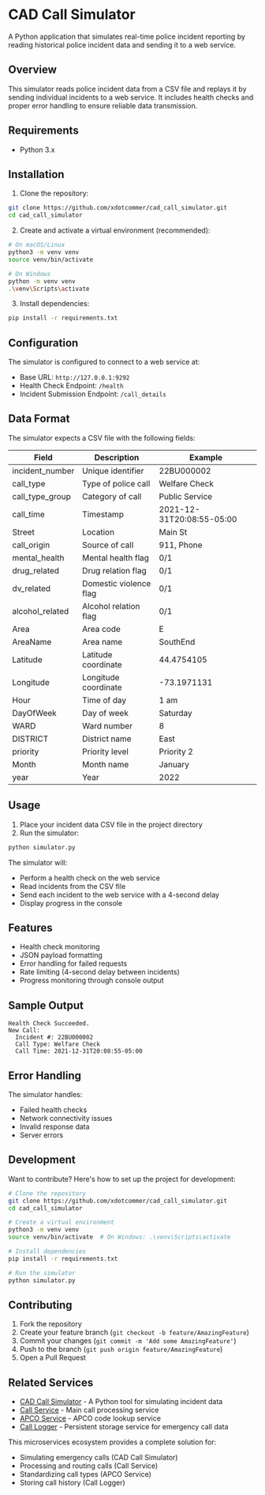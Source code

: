 # CAD Call Simulator

A Python application that simulates real-time police incident reporting by reading historical police incident data and sending it to a web service.

## Overview

This simulator reads police incident data from a CSV file and replays it by sending individual incidents to a web service. It includes health checks and proper error handling to ensure reliable data transmission.

## Requirements

- Python 3.x

## Installation

1. Clone the repository:
```bash
git clone https://github.com/xdotcommer/cad_call_simulator.git
cd cad_call_simulator
```

2. Create and activate a virtual environment (recommended):
```bash
# On macOS/Linux
python3 -m venv venv
source venv/bin/activate

# On Windows
python -m venv venv
.\venv\Scripts\activate
```

3. Install dependencies:
```bash
pip install -r requirements.txt
```

## Configuration

The simulator is configured to connect to a web service at:
- Base URL: `http://127.0.0.1:9292`
- Health Check Endpoint: `/health`
- Incident Submission Endpoint: `/call_details`

## Data Format

The simulator expects a CSV file with the following fields:

| Field | Description | Example |
|-------|-------------|---------|
| incident_number | Unique identifier | 22BU000002 |
| call_type | Type of police call | Welfare Check |
| call_type_group | Category of call | Public Service |
| call_time | Timestamp | 2021-12-31T20:08:55-05:00 |
| Street | Location | Main St |
| call_origin | Source of call | 911, Phone |
| mental_health | Mental health flag | 0/1 |
| drug_related | Drug relation flag | 0/1 |
| dv_related | Domestic violence flag | 0/1 |
| alcohol_related | Alcohol relation flag | 0/1 |
| Area | Area code | E |
| AreaName | Area name | SouthEnd |
| Latitude | Latitude coordinate | 44.4754105 |
| Longitude | Longitude coordinate | -73.1971131 |
| Hour | Time of day | 1 am |
| DayOfWeek | Day of week | Saturday |
| WARD | Ward number | 8 |
| DISTRICT | District name | East |
| priority | Priority level | Priority 2 |
| Month | Month name | January |
| year | Year | 2022 |

## Usage

1. Place your incident data CSV file in the project directory
2. Run the simulator:
```bash
python simulator.py
```

The simulator will:
- Perform a health check on the web service
- Read incidents from the CSV file
- Send each incident to the web service with a 4-second delay
- Display progress in the console

## Features

- Health check monitoring
- JSON payload formatting
- Error handling for failed requests
- Rate limiting (4-second delay between incidents)
- Progress monitoring through console output

## Sample Output

```
Health Check Succeeded.
New Call:
  Incident #: 22BU000002
  Call Type: Welfare Check
  Call Time: 2021-12-31T20:08:55-05:00
```

## Error Handling

The simulator handles:
- Failed health checks
- Network connectivity issues
- Invalid response data
- Server errors

## Development

Want to contribute? Here's how to set up the project for development:

```bash
# Clone the repository
git clone https://github.com/xdotcommer/cad_call_simulator.git
cd cad_call_simulator

# Create a virtual environment
python3 -m venv venv
source venv/bin/activate  # On Windows: .\venv\Scripts\activate

# Install dependencies
pip install -r requirements.txt

# Run the simulator
python simulator.py
```

## Contributing

1. Fork the repository
2. Create your feature branch (`git checkout -b feature/AmazingFeature`)
3. Commit your changes (`git commit -m 'Add some AmazingFeature'`)
4. Push to the branch (`git push origin feature/AmazingFeature`)
5. Open a Pull Request

## Related Services

- [CAD Call Simulator](https://github.com/xdotcommer/cad_call_simulator) - A Python tool for simulating incident data
- [Call Service](https://github.com/xdotcommer/call_service) - Main call processing service
- [APCO Service](https://github.com/xdotcommer/apco_incident_types_service) - APCO code lookup service
- [Call Logger](https://github.com/xdotcommer/call_logger) - Persistent storage service for emergency call data

This microservices ecosystem provides a complete solution for:
- Simulating emergency calls (CAD Call Simulator)
- Processing and routing calls (Call Service)
- Standardizing call types (APCO Service)
- Storing call history (Call Logger)
